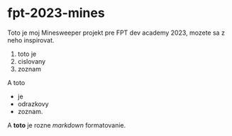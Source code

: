 # fpt-2023-mines

Toto je moj Minesweeper projekt pre FPT dev academy 2023, mozete sa z neho inspirovat.

1. toto je
2. cislovany
3. zoznam

A toto
* je
* odrazkovy
* zoznam.

A **toto** je rozne *markdown* formatovanie.
